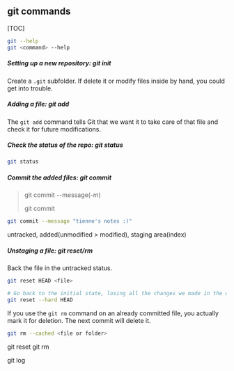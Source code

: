 ## git commands

[TOC]



```sh
git --help
git <command> --help
```



##### Setting up a new repository: git init

Create a `.git` subfolder. If delete it or modify files inside by hand, you could get into trouble.

##### Adding a file: git add

The `git add` command tells Git that we want it to take care of that file and check it for future modifications.

##### Check the status of the repo: git status

```sh
git status
```

##### Commit the added files: git commit

> git commit --message(-m)
>
> git commit

```sh
git commit --message "tienne's notes :)"
```



untracked, added(unmodified > modified), staging area(index)

##### Unstaging a file: git reset/rm

Back the file in the untracked status.

```sh
git reset HEAD <file>

# Go back to the initial state, losing all the changes we made in the working directory.
git reset --hard HEAD 
```

If you use the `git rm` command on an already committed file, you actually mark it for deletion. The next commit will delete it.

```sh
git rm --cached <file or folder>
```



git reset
git rm

git log
